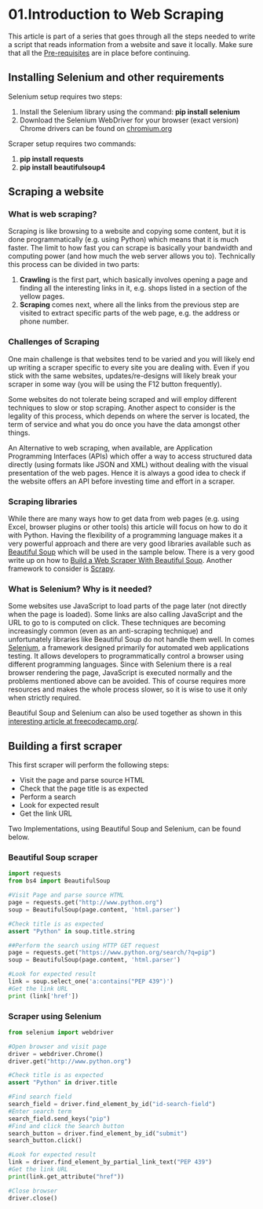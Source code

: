 <!-- 
https://github.com/adam-p/markdown-here/wiki/Markdown-Cheatsheet
https://www.accordbox.com/blog/web-scraping-framework-review-scrapy-vs-selenium/
-->
# 01.Introduction to Web Scraping
This article is part of a series that goes through all the steps needed to write a script that reads information from a website and save it locally. Make sure that all the [Pre-requisites](00.Pre-requisites.md) are in place before continuing. 

## Installing Selenium and other requirements
Selenium setup requires two steps:
1. Install the Selenium library using the command: __pip install selenium__
1. Download the Selenium WebDriver for your browser (exact version)  
Chrome drivers can be found on [chromium.org](https://chromedriver.chromium.org/downloads)

Scraper setup requires two commands:
1. __pip install requests__ 
2. __pip install beautifulsoup4__

## Scraping a website
### What is web scraping?
Scraping is like browsing to a website and copying some content, but it is done programmatically (e.g. using Python) which means that it is much faster. The limit to how fast you can scrape is basically your bandwidth and computing power (and how much the web server allows you to). Technically this process can be divided in two parts:
1. __Crawling__ is the first part, which basically involves opening a page and finding all the interesting links in it, e.g. shops listed in a section of the yellow pages. 
1. __Scraping__ comes next, where all the links from the previous step are visited to extract specific parts of the web page, e.g. the address or phone number.

### Challenges of Scraping
One main challenge is that websites tend to be varied and you will likely end up writing a scraper specific to every site you are dealing with. Even if you stick with the same websites, updates/re-designs will likely break your scraper in some way (you will be using the F12 button frequently). 

Some websites do not tolerate being scraped and will employ different techniques to slow or stop scraping. Another aspect to consider is the legality of this process, which depends on where the server is located, the term of service and what you do once you have the data amongst other things.

An Alternative to web scraping, when available, are Application Programming Interfaces (APIs) which offer a way to access structured data directly (using formats like JSON and XML) without dealing with the visual presentation of the web pages. Hence it is always a good idea to check if the website offers an API before investing time and effort in a scraper.

### Scraping libraries
While there are many ways how to get data from web pages (e.g. using Excel, browser plugins or other tools) this article will focus on how to do it with Python. Having the flexibility of a programming language makes it a very powerful approach and there are very good libraries available such as [Beautiful Soup](https://www.crummy.com/software/BeautifulSoup/bs4/doc/) which will be used in the sample below. There is a very good write up on how to [Build a Web Scraper With Beautiful Soup](https://realpython.com/beautiful-soup-web-scraper-python/). Another framework to consider is [Scrapy](https://scrapy.org/).

### What is Selenium? Why is it needed?
Some websites use JavaScript to load parts of the page later  (not directly when the page is loaded). Some links are also calling JavaScript and the URL to go to is computed on click. These techniques are becoming increasingly common (even as an anti-scraping technique) and unfortunately libraries like Beautiful Soup do not handle them well. In comes [Selenium](https://www.selenium.dev/), a framework designed primarily for automated web applications testing. It allows developers to programmatically control a browser using different programming languages. Since with Selenium there is a real browser rendering the page, JavaScript is executed normally and the problems mentioned above can be avoided. This of course requires more resources  and makes the whole process slower, so it is wise to use it only when strictly required.

Beautiful Soup and Selenium can also be used together as shown in this [interesting article at freecodecamp.org/](https://www.freecodecamp.org/news/better-web-scraping-in-python-with-selenium-beautiful-soup-and-pandas-d6390592e251/).

## Building a first scraper
This first scraper will perform the following steps:
* Visit the page and parse source HTML
* Check that the page title is as expected
* Perform a search
* Look for expected result
* Get the link URL

Two Implementations, using Beautiful Soup and Selenium, can be found below.

### Beautiful Soup scraper
```python
import requests
from bs4 import BeautifulSoup

#Visit Page and parse source HTML
page = requests.get("http://www.python.org")
soup = BeautifulSoup(page.content, 'html.parser')

#Check title is as expected
assert "Python" in soup.title.string

##Perform the search using HTTP GET request
page = requests.get("https://www.python.org/search/?q=pip")
soup = BeautifulSoup(page.content, 'html.parser')

#Look for expected result
link = soup.select_one('a:contains("PEP 439")')
#Get the link URL
print (link['href'])
```
### Scraper using Selenium
```python
from selenium import webdriver

#Open browser and visit page
driver = webdriver.Chrome()
driver.get("http://www.python.org")

#Check title is as expected
assert "Python" in driver.title

#Find search field
search_field = driver.find_element_by_id("id-search-field")
#Enter search term
search_field.send_keys("pip")
#Find and click the Search button
search_button = driver.find_element_by_id("submit")
search_button.click()

#Look for expected result
link = driver.find_element_by_partial_link_text("PEP 439")
#Get the link URL
print(link.get_attribute("href"))

#Close browser
driver.close()
```
